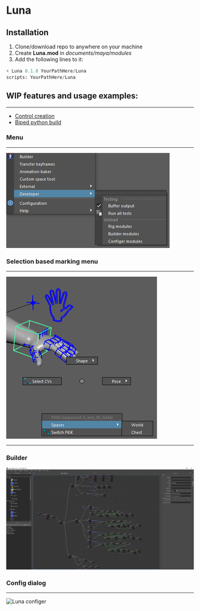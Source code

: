 # Luna

## Installation
1. Clone/download repo to anywhere on your machine
2. Create **Luna.mod** in *documents/maya/modules*
3. Add the following lines to it:

```python
+ Luna 0.1.8 YourPathHere/Luna
scripts: YourPathHere/Luna
```

## WIP features and usage examples:
---

- [Control creation](/docs/examples/control.md)
- [Biped python build](/docs/examples/biped.md)


### Menu
---
![Luna menu](docs/luna_menu.png)

### Selection based marking menu
---
![Luna marking menu](docs/luna_marking_menu.png)

---
### Builder
![Luna builder](docs/luna_builder.png)

### Config dialog
---
![Luna configer](docs/luna_configer.png)

